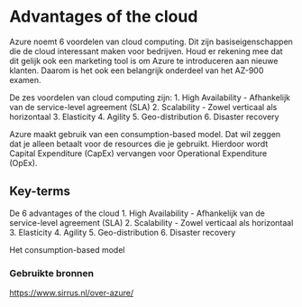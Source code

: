 # Advantages of the cloud

Azure noemt 6 voordelen van cloud computing. Dit zijn basiseigenschappen die de cloud interessant maken voor bedrijven. Houd er rekening mee dat dit gelijk ook een marketing tool is om Azure te introduceren aan nieuwe klanten. Daarom is het ook een belangrijk onderdeel van het AZ-900 examen.

De zes voordelen van cloud computing zijn:
    1. High Availability
        - Afhankelijk van de service-level agreement (SLA)
    2. Scalability
        - Zowel verticaal als horizontaal
    3. Elasticity
    4. Agility
    5. Geo-distribution
    6. Disaster recovery

Azure maakt gebruik van een consumption-based model. Dat wil zeggen dat je alleen betaalt voor de resources die je gebruikt. Hierdoor wordt Capital Expenditure (CapEx) vervangen voor Operational Expenditure (OpEx).

## Key-terms

De 6 advantages of the cloud
    1. High Availability
        - Afhankelijk van de service-level agreement (SLA)
    2. Scalability
        - Zowel verticaal als horizontaal
    3. Elasticity
    4. Agility
    5. Geo-distribution
    6. Disaster recovery

Het consumption-based model

### Gebruikte bronnen

<https://www.sirrus.nl/over-azure/>
